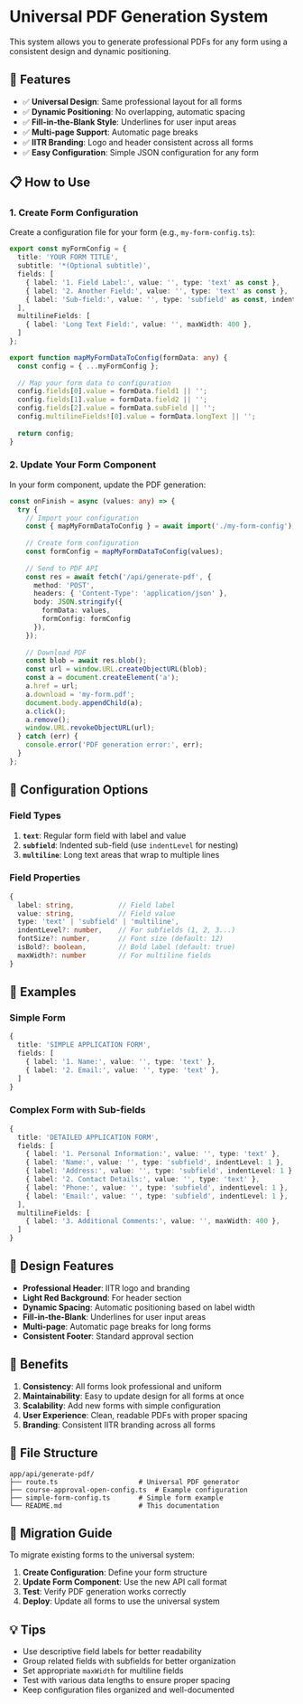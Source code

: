 # Universal PDF Generation System

This system allows you to generate professional PDFs for any form using a consistent design and dynamic positioning.

## 🎯 **Features**

- ✅ **Universal Design**: Same professional layout for all forms
- ✅ **Dynamic Positioning**: No overlapping, automatic spacing
- ✅ **Fill-in-the-Blank Style**: Underlines for user input areas
- ✅ **Multi-page Support**: Automatic page breaks
- ✅ **IITR Branding**: Logo and header consistent across all forms
- ✅ **Easy Configuration**: Simple JSON configuration for any form

## 📋 **How to Use**

### **1. Create Form Configuration**

Create a configuration file for your form (e.g., `my-form-config.ts`):

```typescript
export const myFormConfig = {
  title: 'YOUR FORM TITLE',
  subtitle: '*(Optional subtitle)',
  fields: [
    { label: '1. Field Label:', value: '', type: 'text' as const },
    { label: '2. Another Field:', value: '', type: 'text' as const },
    { label: 'Sub-field:', value: '', type: 'subfield' as const, indentLevel: 1 },
  ],
  multilineFields: [
    { label: 'Long Text Field:', value: '', maxWidth: 400 },
  ]
};

export function mapMyFormDataToConfig(formData: any) {
  const config = { ...myFormConfig };
  
  // Map your form data to configuration
  config.fields[0].value = formData.field1 || '';
  config.fields[1].value = formData.field2 || '';
  config.fields[2].value = formData.subField || '';
  config.multilineFields![0].value = formData.longText || '';
  
  return config;
}
```

### **2. Update Your Form Component**

In your form component, update the PDF generation:

```typescript
const onFinish = async (values: any) => {
  try {
    // Import your configuration
    const { mapMyFormDataToConfig } = await import('./my-form-config');
    
    // Create form configuration
    const formConfig = mapMyFormDataToConfig(values);
    
    // Send to PDF API
    const res = await fetch('/api/generate-pdf', {
      method: 'POST',
      headers: { 'Content-Type': 'application/json' },
      body: JSON.stringify({
        formData: values,
        formConfig: formConfig
      }),
    });
    
    // Download PDF
    const blob = await res.blob();
    const url = window.URL.createObjectURL(blob);
    const a = document.createElement('a');
    a.href = url;
    a.download = 'my-form.pdf';
    document.body.appendChild(a);
    a.click();
    a.remove();
    window.URL.revokeObjectURL(url);
  } catch (err) {
    console.error('PDF generation error:', err);
  }
};
```

## 🔧 **Configuration Options**

### **Field Types**

1. **`text`**: Regular form field with label and value
2. **`subfield`**: Indented sub-field (use `indentLevel` for nesting)
3. **`multiline`**: Long text areas that wrap to multiple lines

### **Field Properties**

```typescript
{
  label: string,           // Field label
  value: string,           // Field value
  type: 'text' | 'subfield' | 'multiline',
  indentLevel?: number,    // For subfields (1, 2, 3...)
  fontSize?: number,       // Font size (default: 12)
  isBold?: boolean,        // Bold label (default: true)
  maxWidth?: number        // For multiline fields
}
```

## 📝 **Examples**

### **Simple Form**
```typescript
{
  title: 'SIMPLE APPLICATION FORM',
  fields: [
    { label: '1. Name:', value: '', type: 'text' },
    { label: '2. Email:', value: '', type: 'text' },
  ]
}
```

### **Complex Form with Sub-fields**
```typescript
{
  title: 'DETAILED APPLICATION FORM',
  fields: [
    { label: '1. Personal Information:', value: '', type: 'text' },
    { label: 'Name:', value: '', type: 'subfield', indentLevel: 1 },
    { label: 'Address:', value: '', type: 'subfield', indentLevel: 1 },
    { label: '2. Contact Details:', value: '', type: 'text' },
    { label: 'Phone:', value: '', type: 'subfield', indentLevel: 1 },
    { label: 'Email:', value: '', type: 'subfield', indentLevel: 1 },
  ],
  multilineFields: [
    { label: '3. Additional Comments:', value: '', maxWidth: 400 },
  ]
}
```

## 🎨 **Design Features**

- **Professional Header**: IITR logo and branding
- **Light Red Background**: For header section
- **Dynamic Spacing**: Automatic positioning based on label width
- **Fill-in-the-Blank**: Underlines for user input areas
- **Multi-page**: Automatic page breaks for long forms
- **Consistent Footer**: Standard approval section

## 🚀 **Benefits**

1. **Consistency**: All forms look professional and uniform
2. **Maintainability**: Easy to update design for all forms at once
3. **Scalability**: Add new forms with simple configuration
4. **User Experience**: Clean, readable PDFs with proper spacing
5. **Branding**: Consistent IITR branding across all forms

## 📁 **File Structure**

```
app/api/generate-pdf/
├── route.ts                    # Universal PDF generator
├── course-approval-open-config.ts  # Example configuration
├── simple-form-config.ts       # Simple form example
└── README.md                   # This documentation
```

## 🔄 **Migration Guide**

To migrate existing forms to the universal system:

1. **Create Configuration**: Define your form structure
2. **Update Form Component**: Use the new API call format
3. **Test**: Verify PDF generation works correctly
4. **Deploy**: Update all forms to use the universal system

## 💡 **Tips**

- Use descriptive field labels for better readability
- Group related fields with subfields for better organization
- Set appropriate `maxWidth` for multiline fields
- Test with various data lengths to ensure proper spacing
- Keep configuration files organized and well-documented

